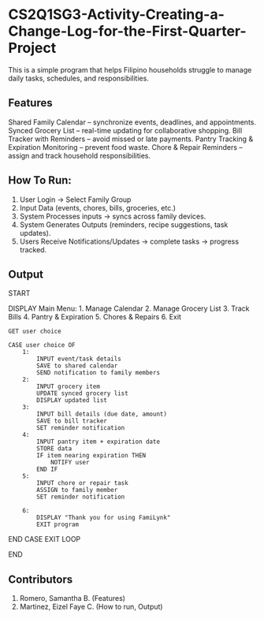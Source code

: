 # CS2Q1SG3-Activity-Creating-a-Change-Log-for-the-First-Quarter-Project
This is a simple program that helps Filipino households struggle to manage daily tasks, schedules, and responsibilities.

## Features
Shared Family Calendar – synchronize events, deadlines, and appointments.
Synced Grocery List – real-time updating for collaborative shopping.
Bill Tracker with Reminders – avoid missed or late payments.
Pantry Tracking & Expiration Monitoring – prevent food waste.
Chore & Repair Reminders – assign and track household responsibilities.

## How To Run:
1. User Login → Select Family Group
2. Input Data (events, chores, bills, groceries, etc.)
3. System Processes inputs → syncs across family devices.
4. System Generates Outputs (reminders, recipe suggestions, task updates).
5. Users Receive Notifications/Updates → complete tasks → progress tracked.

## Output
START

 DISPLAY Main Menu:
        1. Manage Calendar
        2. Manage Grocery List
        3. Track Bills
        4. Pantry & Expiration
        5. Chores & Repairs
        6. Exit

    GET user choice

    CASE user choice OF
        1: 
            INPUT event/task details
            SAVE to shared calendar
            SEND notification to family members
        2: 
            INPUT grocery item
            UPDATE synced grocery list
            DISPLAY updated list
        3:
            INPUT bill details (due date, amount)
            SAVE to bill tracker
            SET reminder notification
        4: 
            INPUT pantry item + expiration date
            STORE data
            IF item nearing expiration THEN
                NOTIFY user
            END IF
        5:
            INPUT chore or repair task
            ASSIGN to family member
            SET reminder notification
        
        6:
            DISPLAY "Thank you for using FamiLynk"
            EXIT program
   END CASE
EXIT LOOP

END


## Contributors
1. Romero, Samantha B. (Features)
2. Martinez, Eizel Faye C. (How to run, Output)

